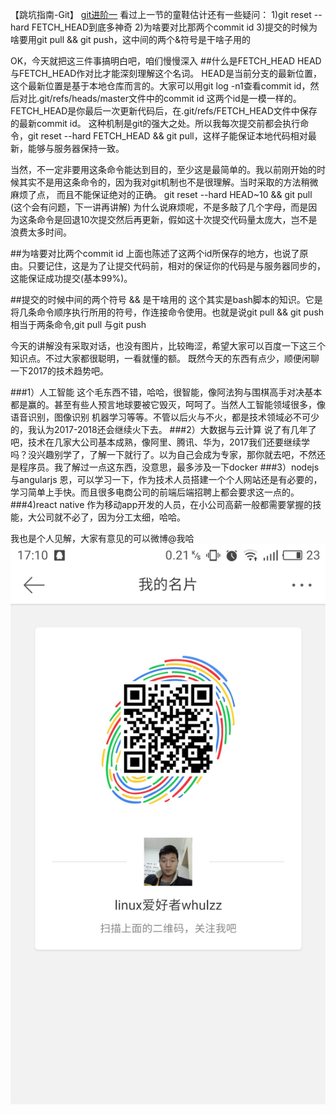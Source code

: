 【跳坑指南-Git】
[git进阶一](https://github.com/zhuang137/blog/blob/master/git/git%E8%BF%9B%E9%98%B6%E4%B8%80.md)
看过上一节的童鞋估计还有一些疑问：
1)git reset --hard FETCH_HEAD到底多神奇
2)为啥要对比那两个commit id
3)提交的时候为啥要用git pull && git push，这中间的两个&符号是干啥子用的

OK，今天就把这三件事搞明白吧，咱们慢慢深入
##什么是FETCH_HEAD
HEAD与FETCH_HEAD作对比才能深刻理解这个名词。
HEAD是当前分支的最新位置，这个最新位置是基于本地仓库而言的。大家可以用git log -n1查看commit id，然后对比.git/refs/heads/master文件中的commit id
这两个id是一模一样的。
FETCH_HEAD是你最后一次更新代码后，在.git/refs/FETCH_HEAD文件中保存的最新commit id。
这种机制是git的强大之处。所以我每次提交前都会执行命令，git reset --hard FETCH_HEAD && git pull，这样子能保证本地代码相对最新，能够与服务器保持一致。

当然，不一定非要用这条命令能达到目的，至少这是最简单的。我以前刚开始的时候其实不是用这条命令的，因为我对git机制也不是很理解。当时采取的方法稍微麻烦了点，
而且不能保证绝对的正确。
git reset --hard HEAD~10 && git pull (这个会有问题，下一讲再讲解)
为什么说麻烦呢，不是多敲了几个字母，而是因为这条命令是回退10次提交然后再更新，假如这十次提交代码量太庞大，岂不是浪费太多时间。

##为啥要对比两个commit id
上面也陈述了这两个id所保存的地方，也说了原由。只要记住，这是为了让提交代码前，相对的保证你的代码是与服务器同步的，这能保证成功提交(基本99%)。

##提交的时候中间的两个符号 && 是干啥用的
这个其实是bash脚本的知识。它是将几条命令顺序执行所用的符号，作连接命令使用。也就是说git pull && git push相当于两条命令,git pull 与git push

今天的讲解没有采取对话，也没有图片，比较晦涩，希望大家可以百度一下这三个知识点。不过大家都很聪明，一看就懂的额。
既然今天的东西有点少，顺便闲聊一下2017的技术趋势吧。

###1）人工智能
这个毛东西不错，哈哈，很智能，像阿法狗与围棋高手对决基本都是赢的。甚至有些人预言地球要被它毁灭，呵呵了。当然人工智能领域很多，像语音识别，图像识别
机器学习等等。不管以后火与不火，都是技术领域必不可少的，我认为2017-2018还会继续火下去。
###2）大数据与云计算
说了有几年了吧，技术在几家大公司基本成熟，像阿里、腾讯、华为，2017我们还要继续学吗？没兴趣别学了，了解一下就行了。以为自己会成为专家，那你就去吧，不然还
是程序员。我了解过一点这东西，没意思，最多涉及一下docker
###3）nodejs与angularjs
恩，可以学习一下，作为技术人员搭建一个个人网站还是有必要的，学习简单上手快。而且很多电商公司的前端后端招聘上都会要求这一点的。
###4)react native
作为移动app开发的人员，在小公司高薪一般都需要掌握的技能，大公司就不必了，因为分工太细，哈哈。

我也是个人见解，大家有意见的可以微博@我哈
![image](https://github.com/zhuang137/blog/blob/master/picture/xinlang.jpg)
